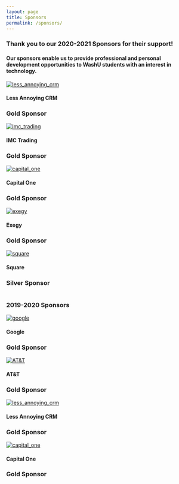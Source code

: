 ```yaml
---
layout: page
title: Sponsors
permalink: /sponsors/
---
```


### Thank you to our 2020-2021 Sponsors for their support! 
#### Our sponsors enable us to provide professional and personal development opportunities to WashU students with an interest in technology.

<div class="row">
  <div class="column">
    <a href="https://www.lessannoyingcrm.com/"><img src="../images/lessannoyingcrm.png" alt='less_annoying_crm' class='sponsor_card' /></a> 
    <h4>Less Annoying CRM</h4>
    <h3 class="gold">Gold Sponsor</h3>
  </div>
  <div class="column">
    <a href="https://www.imc.com/us/"><img src="../images/imctrading.png" alt='imc_trading' class='sponsor_card' /></a> 
    <h4>IMC Trading</h4>
    <h3 class="gold">Gold Sponsor</h3>
  </div>
  <div class="column">
    <a href="https://www.capitalone.com/"><img src="../images/capitalone.jpg" alt='capital_one' class='sponsor_card' /></a> 
    <h4>Capital One</h4>
    <h3 class="gold">Gold Sponsor</h3>
  </div>
</div>
<div class="row">
  <div class="column">
    <a href="https://www.exegy.com/"><img src="../images/exegy.png" alt='exegy' class='sponsor_card' /></a> 
    <h4>Exegy</h4>
    <h3 class="gold">Gold Sponsor</h3>
  </div>
  <div class="column">
    <a href="https://squareup.com/us/en"><img src="../images/square.png" alt='square' class='sponsor_card' /></a> 
    <h4>Square</h4>
    <h3 class="silver">Silver Sponsor</h3>
  </div>
</div>

### 2019-2020 Sponsors

<div class="row">
  <div class="column">
    <a href="https://www.google.com/"><img src="../images/google.jpg" alt='google' class='sponsor_card' /></a> 
    <h4>Google</h4>
    <h3 class="gold">Gold Sponsor</h3>
  </div>
  <div class="column">
    <a href="https://www.att.com/"><img src="../images/at&t.png" alt='AT&T' class='sponsor_card' /></a> 
    <h4>AT&T</h4>
    <h3 class="gold">Gold Sponsor</h3>
  </div>
  <div class="column">
    <a href="https://www.lessannoyingcrm.com/"><img src="../images/lessannoyingcrm.png" alt='less_annoying_crm' class='sponsor_card' /></a> 
    <h4>Less Annoying CRM</h4>
    <h3 class="gold">Gold Sponsor</h3>
  </div>
</div>
<div class="row">
  <div class="column">
  </div>
  <div class="column">
    <a href="https://www.capitalone.com/"><img src="../images/capitalone.jpg" alt='capital_one' class='sponsor_card' /></a> 
    <h4>Capital One</h4>
    <h3 class="gold">Gold Sponsor</h3>
  </div>
  <div class="column">
  </div>
</div>
